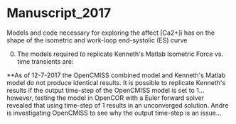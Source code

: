 # Manuscript_2017
Models and code necessary for exploring the affect [Ca2+]i has on the shape of the isometric and work-loop end-systolic (ES) curve 

0) The models required to replicate Kenneth's Matlab Isometric Force vs. time transients are:
  
**As of 12-7-2017 the OpenCMISS combined model and Kenneth's Matlab model do not produce identical results.  It is possible to replicate Kenneth's results if the output time-step of the OpenCMISS model is set to 1... however, testing the model in OpenCOR with a Euler forward solver revealed that using time-step of 1 results in an unconverged solution.  Andre is investigating OpenCMISS to see why the output time-step is an issue...
